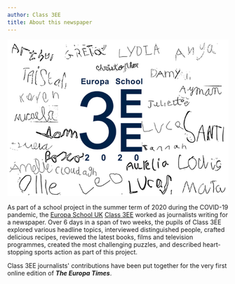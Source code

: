 ```yaml
---
author: Class 3EE
title: About this newspaper
---
```


![](figures/class3EE.png)

As part of a school project in the summer term of 2020 during the COVID-19 pandemic, the [Europa School UK](https://europaschooluk.org) [Class 3EE](https://www.europa-ee.org.uk) worked as journalists writing for a newspaper. Over 6 days in a span of two weeks, the pupils of Class 3EE explored various headline topics, interviewed distinguished people, crafted delicious recipes, reviewed the latest books, films and television programmes, created the most challenging puzzles, and described heart-stopping sports action as part of this project.

Class 3EE journalists' contributions have been put together for the very first online edition of ***The Europa Times***.

